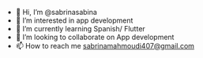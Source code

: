 - 👋 Hi, I’m @sabrinasabina
- 👀 I’m interested in app development 
- 🌱 I’m currently learning Spanish/ Flutter 
- 💞️ I’m looking to collaborate on App development
- 📫 How to reach me sabrinamahmoudi407@gmail.com

<!---
sabrinasabina/sabrinasabina is a ✨ special ✨ repository because its `README.md` (this file) appears on your GitHub profile.
You can click the Preview link to take a look at your changes.
--->

